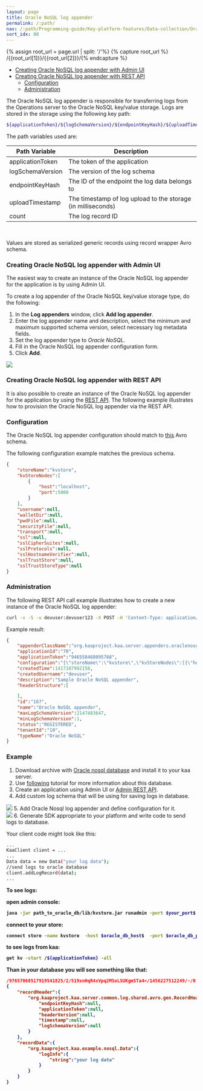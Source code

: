 ```yaml
---
layout: page
title: Oracle NoSQL log appender
permalink: /:path/
nav: /:path/Programming-guide/Key-platform-features/Data-collection/Oracle-NoSQL-log-appender
sort_idx: 80
---
```


{% assign root_url = page.url | split: '/'%}
{% capture root_url  %} /{{root_url[1]}}/{{root_url[2]}}/{% endcapture %}

* [Creating Oracle NoSQL log appender with Admin UI](#creating-oracle-nosql-log-appender-with-admin-ui)
* [Creating Oracle NoSQL log appender with REST API](#creating-oracle-nosql-log-appender-with-rest-api)
  * [Configuration](#configuration)
  * [Administration](#administration)

The Oracle NoSQL log appender is responsible for transferring logs from the Operations server to the Oracle NoSQL key/value storage.
Logs are stored in the storage using the following key path:

```bash
${applicationToken}/${logSchemaVersion}/${endpointKeyHash}/${uploadTimestamp}/${counter}
```

The path variables used are:

|Path Variable|Description|
|---|---|
|applicationToken|The token of the application|
|logSchemaVersion|The version of the log schema|
|endpointKeyHash|The ID of the endpoint the log data belongs to|
|uploadTimestamp|The timestamp of log upload to the storage (in milliseconds)|
|count|The log record ID|

<br/>

Values are stored as serialized generic records using record wrapper Avro schema.

### Creating Oracle NoSQL log appender with Admin UI

The easiest way to create an instance of the Oracle NoSQL log appender for the application is by using Admin UI.

To create a log appender of the Oracle NoSQL key/value storage type, do the following:

1. In the <b>Log appenders</b> window, click <b>Add log appender</b>.
2. Enter the log appender name and description, select the minimum and maximum supported schema version, select necessary log metadata fields.
3. Set the log appender type to <i>Oracle NoSQL</i>.
4. Fill in the Oracle NoSQL log appender configuration form.
5. Click <b>Add</b>.

<img src="attach/add-log-appender-in-admin-ui.png">

### Creating Oracle NoSQL log appender with REST API

It is also possible to create an instance of the Oracle NoSQL log appender for the application by using the
[REST API]({{root_url}}Programming-guide/Server-REST-APIs). The following example illustrates how to provision the Oracle NoSQL log appender via the REST API.

### Configuration

The Oracle NoSQL log appender configuration should match to
[this](https://github.com/kaaproject/kaa/blob/master/server/appenders/oracle-nosql-appender/src/main/avro/oracle-nosql-appender-config.avsc) Avro schema.

The following configuration example matches the previous schema.

```json
{
    "storeName":"kvstore",
    "kvStoreNodes":[
        {
            "host":"localhost",
            "port":5000
        }
    ],
    "username":null,
    "walletDir":null,
    "pwdFile":null,
    "securityFile":null,
    "transport":null,
    "ssl":null,
    "sslCipherSuites":null,
    "sslProtocols":null,
    "sslHostnameVerifier":null,
    "sslTrustStore":null,
    "sslTrustStoreType":null
}
```

### Administration

The following REST API call example illustrates how to create a new instance of the Oracle NoSQL log appender:

```bash
curl -v -S -u devuser:devuser123 -X POST -H 'Content-Type: application/json' -d'{"pluginClassName": "org.kaaproject.kaa.server.appenders.oraclenosql.appender.OracleNoSqlLogAppender", "applicationId": 119, "applicationToken": "91786338058670361194", "jsonConfiguration": "{\"storeName\":\"kvstore\",\"kvStoreNodes\":[{\"host\":\"localhost\",\"port\":5000}],\"username\":null,\"walletDir\":null,\"pwdFile\":null,\"securityFile\":null,\"transport\":null,\"ssl\":null,\"sslCipherSuites\":null,\"sslProtocols\":null,\"sslHostnameVerifier\":null,\"sslTrustStore\":null,\"sslTrustStoreType\":null}", "description": "Sample Oracle NoSQL appender", "headerStructure": [], "name": "Oracle NoSQL appender", "maxLogSchemaVersion": 2147483647, "minLogSchemaVersion": 1, "tenantId": "70"}' "http://localhost:8080/kaaAdmin/rest/api/logAppender" | python -mjson.tool
```

Example result:

```json
{
    "appenderClassName":"org.kaaproject.kaa.server.appenders.oraclenosql.appender.OracleNoSqlLogAppender",
    "applicationId":"70",
    "applicationToken":"946558468095768",
    "configuration":"{\"storeName\":\"kvstore\",\"kvStoreNodes\":[{\"host\":\"localhost\",\"port\":5000}],\"username\":null,\"walletDir\":null,\"pwdFile\":null,\"securityFile\":null,\"transport\":null,\"ssl\":null,\"sslCipherSuites\":null,\"sslProtocols\":null,\"sslHostnameVerifier\":null,\"sslTrustStore\":null,\"sslTrustStoreType\":null}",
    "createdTime":1417107992158,
    "createdUsername":"devuser",
    "description":"Sample Oracle NoSQL appender",
    "headerStructure":[

    ],
    "id":"167",
    "name":"Oracle NoSQL appender",
    "maxLogSchemaVersion":2147483647,
    "minLogSchemaVersion":1,
    "status":"REGISTERED",
    "tenantId":"10",
    "typeName":"Oracle NoSQL"
}
```

### Example

1. Download archive with [Oracle nosql database](#http://www.oracle.com/technetwork/database/database-technologies/nosqldb/downloads/index.html)
and install it to your kaa server.
2. Use [following](https://blogs.oracle.com/charlesLamb/entry/oracle_nosql_database_in_5) tutorial for more information about this database.
3. Create an application using Admin UI or [Admin REST API]({{root_url}}Programming-guide/Server-REST-APIs).
4. Add custom log schema that will be using for saving logs in database.<br/>
<img src="attach/nosql-log-appender1.png">
5. Add Oracle Nosql log appender and define configuration for it.<br/>
<img src="attach/nosql-log-appender2.png">
6. Generate SDK appropriate to your platform and write code to send logs to database.

Your client code might look like this:

```bash
...
KaaClient client = ...
...
Data data = new Data("your log data");
//send logs to oracle database
client.addLogRecord(data);
...
```

<b>To see logs<b>:

open admin console:

```bash
java -jar path_to_oracle_db/lib/kvstore.jar runadmin -port $your_port$ -host $your_host$
```

connect to your store:

```bash
connect store -name kvstore  -host $oracle_db_host$  -port $oracle_db_port$;
```

to see logs from kaa:

```bash
get kv -start /${applicationToken} -all
```

Than in your database you will see something like that:

```json
/97657068517919541825/2/519xnHqR4xVpq2MSoLSUKgmSTa4=/1456227512249/-/0
{
    "recordHeader":{
        "org.kaaproject.kaa.server.common.log.shared.avro.gen.RecordHeader":{
            "endpointKeyHash":null,
            "applicationToken":null,
            "headerVersion":null,
            "timestamp":null,
            "logSchemaVersion":null
        }
    },
    "recordData":{
        "org.kaaproject.kaa.example.nosql.Data":{
            "logInfo":{
                "string":"your log data"
            }
        }
    }
}
```
